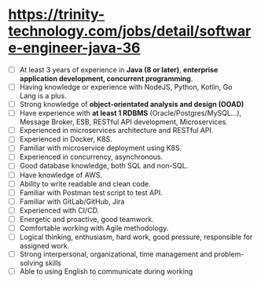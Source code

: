 # https://trinity-technology.com/jobs/detail/software-engineer-java-36

- [ ] At least 3 years of experience in **Java (8 or later)**, **enterprise application development, concurrent programming**.  
- [ ] Having knowledge or experience with NodeJS, Python, Kotlin, Go Lang is a plus.
- [ ] Strong knowledge of **object-orientated analysis and design (OOAD)**  
- [ ] Have experience with **at least 1 RDBMS** (Oracle/Postgres/MySQL…), Message Broker, ESB, RESTful API development, Microservices.  
- [ ] Experienced in microservices architecture and RESTful API.
- [ ] Experienced in Docker, K8S.
- [ ] Familiar with microservice deployment using K8S.
- [ ] Experienced in concurrency, asynchronous.
- [ ] Good database knowledge, both SQL and non-SQL.
- [ ] Have knowledge of AWS.
- [ ] Ability to write readable and clean code.
- [ ] Familiar with Postman test script to test API.
- [ ] Familiar with GitLab/GitHub, Jira
- [ ] Experienced with CI/CD.
- [ ] Energetic and proactive, good teamwork.
- [ ] Comfortable working with Agile methodology.
- [ ] Logical thinking, enthusiasm, hard work, good pressure, responsible for assigned work.
- [ ] Strong interpersonal, organizational, time management and problem-solving skills  
- [ ] Able to using English to communicate during working